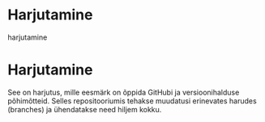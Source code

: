 # Harjutamine
harjutamine
# Harjutamine
See on harjutus, mille eesmärk on õppida GitHubi ja versioonihalduse põhimõtteid.
Selles repositooriumis tehakse muudatusi erinevates harudes (branches) ja ühendatakse need hiljem kokku.
